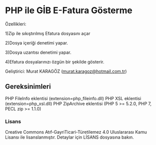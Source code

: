 
# PHP ile GİB E-Fatura Gösterme

Özellikleri:

1)Zip ile sıkıştırılmış Efatura dosyasını açar

2)Dosya içeriği denetimi yapar.

3)Dosya uzantısı denetimi yapar.

4)Efatura dosyalarınızı özgün bir şekilde gösterir.

Geliştirici: Murat KARAGÖZ (murat.karagoz@hotmail.com.tr)

## Gereksinimleri
PHP FileInfo eklentisi   (extension=php_fileinfo.dll)
PHP XSL eklentisi        (extension=php_xsl.dll)
PHP ZipArchive eklentisi (PHP 5 >= 5.2.0, PHP 7, PECL zip >= 1.1.0)

### Lisans
Creative Commons Atıf-GayriTicari-Türetilemez 4.0 Uluslararası Kamu Lisansı ile lisanslanmıştır. Detaylar için LİSANS dosyasına bakın.

